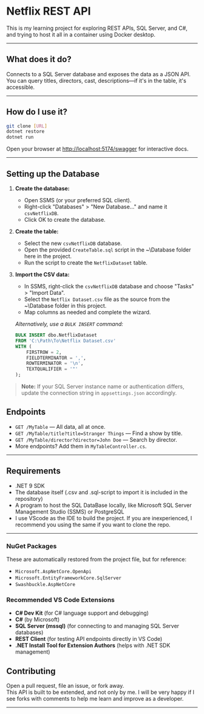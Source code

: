 # Netflix REST API

This is my learning project for exploring REST APIs, SQL Server, and C#, and trying to host it all in a container using Docker desktop. 

---

## What does it do?

Connects to a SQL Server database and exposes the data as a JSON API.  
You can query titles, directors, cast, descriptions—if it's in the table, it's accessible.

---

## How do I use it?

```sh
git clone [URL]
dotnet restore
dotnet run
```

Open your browser at [http://localhost:5174/swagger](http://localhost:5174/swagger) for interactive docs.

---

## Setting up the Database

1. **Create the database:**
   - Open SSMS (or your preferred SQL client).
   - Right-click "Databases" > "New Database..." and name it `csvNetflixDB`.
   - Click OK to create the database.

2. **Create the table:**
   - Select the new `csvNetflixDB` database.
   - Open the provided `CreateTable.sql` script in the ~\Database folder here in the project.
   - Run the script to create the `NetflixDataset` table.

3. **Import the CSV data:**
   - In SSMS, right-click the `csvNetflixDB` database and choose "Tasks" > "Import Data".
   - Select the `Netflix Dataset.csv` file as the source from the ~\Database folder in this project.
   - Map columns as needed and complete the wizard.

   *Alternatively, use a `BULK INSERT` command:*
   ```sql
   BULK INSERT dbo.NetflixDataset
   FROM 'C:\Path\To\Netflix Dataset.csv'
   WITH (
       FIRSTROW = 2,
       FIELDTERMINATOR = ',',
       ROWTERMINATOR = '\n',
       TEXTQUALIFIER = '"'
   );
   ```
> **Note:** If your SQL Server instance name or authentication differs, update the connection string in `appsettings.json` accordingly.

## Endpoints

- `GET /MyTable` — All data, all at once.
- `GET /MyTable/title?title=Stranger Things` — Find a show by title.
- `GET /MyTable/director?director=John Doe` — Search by director.
- More endpoints? Add them in `MyTableController.cs`.

---

## Requirements

- .NET 9 SDK
- The database itself (.csv and .sql-script to import it is included in the repository)
- A program to host the SQL DataBase locally, like Microsoft SQL Server Management Studio (SSMS) or PostgreSQL
- I use VScode as the IDE to build the project. If you are inexperienced, I recommend you using the same if you want to clone the repo.

---
### NuGet Packages

These are automatically restored from the project file, but for reference:

- `Microsoft.AspNetCore.OpenApi`
- `Microsoft.EntityFrameworkCore.SqlServer`
- `Swashbuckle.AspNetCore`

### Recommended VS Code Extensions

- **C# Dev Kit** (for C# language support and debugging)
- **C#** (by Microsoft)
- **SQL Server (mssql)** (for connecting to and managing SQL Server databases)
- **REST Client** (for testing API endpoints directly in VS Code)
- **.NET Install Tool for Extension Authors** (helps with .NET SDK management)

## Contributing

Open a pull request, file an issue, or fork away.  
This API is built to be extended, and not only by me.
I will be very happy if I see forks with comments to help me learn and improve as a developer.

---

